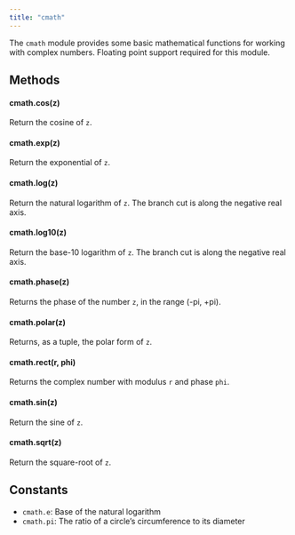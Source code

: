 ```yaml
---
title: "cmath"
---
```


The `cmath` module provides some basic mathematical functions for working with complex numbers. Floating point support required for this module.

## Methods

#### cmath.cos(z)

Return the cosine of `z`.

#### cmath.exp(z)

Return the exponential of `z`.

#### cmath.log(z)

Return the natural logarithm of `z`. The branch cut is along the negative real axis.

#### cmath.log10(z)

Return the base-10 logarithm of `z`. The branch cut is along the negative real axis.

#### cmath.phase(z)

Returns the phase of the number `z`, in the range (-pi, +pi).

#### cmath.polar(z)

Returns, as a tuple, the polar form of `z`.

#### cmath.rect(r, phi)

Returns the complex number with modulus `r` and phase `phi`.

#### cmath.sin(z)

Return the sine of `z`.

#### cmath.sqrt(z)

Return the square-root of `z`.

## Constants

* `cmath.e`: Base of the natural logarithm
* `cmath.pi`: The ratio of a circle’s circumference to its diameter

